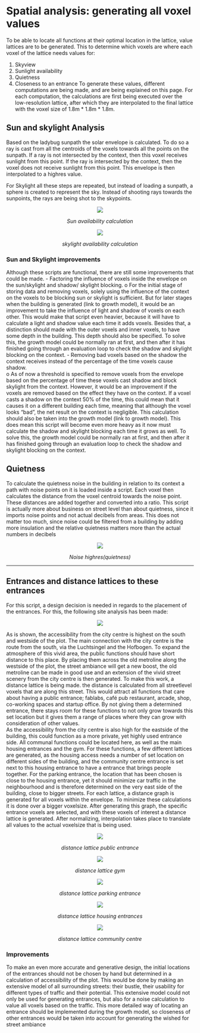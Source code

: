 # Spatial analysis: generating all voxel values
To be able to locate all functions at their optimal location in the lattice, value lattices are to be generated. This to determine which voxels are where  each voxel of the lattice needs values for:
1.	Skyview
2.	Sunlight availability
3.	Quietness 
4.	Closeness to an entrance
To generate these values, different computations are being made, and are being explained on this page. For each computation, the calculations are first being executed over the low-resolution lattice, after which they are interpolated to the final lattice with the voxel size of 1.8m * 1.8m * 1.8m. 

## Sun and skylight Analysis

Based on the ladybug sunpath the solar envelope is calculated. To do so a ray is cast from all the centroids of the voxels towards all the points on the sunpath. If a ray is not intersected by the context, then this voxel receives sunlight from this point. If the ray is intersected by the context, then the voxel does not receive sunlight from this point. This  envelope is then interpolated to a highres value. 

For Skylight all these steps are repeated, but instead of loading a sunpath, a sphere is created to represent the sky. Instead of shooting rays towards the sunpoints, the rays are being shot to the skypoints. 
<center> <img src="https://cdn.discordapp.com/attachments/785803868356476958/803590070753427486/sun_and_skylight.jpg> </center>


For the sun and skylight values a similar argument could be made as for the shadow and skylight blocking. For sake of the building one could argue that only the voxels with the best sun and skylight access should be used. However, this would result in removing the voxels on the ground floor. Since building can’t float in the sky (yet), and for the accessibility of public functions its best to have them on the ground floor, the data of sunlight and skylight is stored inside the voxels for the growth model (link to growth model).



<center> <img src="https://cdn.discordapp.com/attachments/784009094474366977/803623386152566874/sun.png">

*Sun availability calculation*</center>


<center><img src="https://github.com/EdaAkaltun/spatial_computing_project_template/blob/master/docs/img/finalscreenshots/2.0_skyaccess.png?raw=true">

*skylight availability calculation* </center>

 
###  Sun and Skylight improvements
Although these scripts are functional, there are still some improvements that could be made. 
    -	Factoring the influence of voxels inside the envelope on the sun/skylight and shadow/ skylight blocking. 
        o	For the initial stage of storing data and removing voxels, solely using the influence of the context on the voxels to be blocking sun or skylight is sufficient. But for later stages when the building is generated (link to growth model), it would be an improvement to take the influence of light and shadow of voxels on each other. This would make that script even heavier, because it will have to calculate a light and shadow value each time it adds voxels. Besides that, a distinction should made with the outer voxels and inner voxels, to have some depth in the building. This depth should also be specified. To solve this, the growth model could be normally ran at first, and then after it has finished going through an evaluation loop to check the shadow and skylight blocking on the context.
    -	Removing bad voxels based on the shadow the context receives instead of the percentage of the time voxels cause shadow.  
        o	As of now a threshold is specified to remove voxels from the envelope based on the percentage of time these voxels cast shadow and block skylight from the context. However, it would be an improvement if the voxels are removed based on the effect they have on the context. If a voxel casts a shadow on the context 50% of the time, this could mean that it causes it on a different building each time, meaning that although the voxel looks “bad”, the net result on the context is negligible. This calculation should also be taken into the growth model (link to growth model). This does mean this script will become even more heavy as it now must calculate the shadow and skylight blocking each time it grows as well. To solve this, the growth model could be normally ran at first, and then after it has finished going through an evaluation loop to check the shadow and skylight blocking on the context. 


## Quietness
To calculate the quietness noise in the building in relation to its context a path with noise points on it is loaded inside a script. Each voxel then calculates the distance from the voxel centroid towards the noise point. These distances are added together and converted into a ratio. This script is actually more about business on street level than about quietness, since it imports noise points and not actual decibels from areas. This does not matter too much, since noise could be filtered from a building by adding more insulation and the relative quietness matters more than the actual numbers in decibels

<center><img src="https://github.com/EdaAkaltun/spatial_computing_project_template/blob/master/docs/img/finalscreenshots/3.2_quietness.png?raw=true">

*Noise highres(quietness)*</center>

________________________________________________

## Entrances and distance lattices to these entrances
For this script, a design decision is needed in regards to the placement of the entrances. For this, the following site analysis has been made: 

<center><img src="https://cdn.discordapp.com/attachments/784009094474366977/803248102412779550/entrances.jpg"></center>

As is shown, the accessibility from the city centre is highest on the south and westside of the plot. The main connection with the city centre is the route from the south, via the Luchtsingel and the Hofbogen. To expand the atmosphere of this vivid area, the public functions should have short distance to this place. By placing them across the old metroline along the westside of the plot, the street ambiance will get a new boost, the old metroline can be made in good use and an extension of the vivid street scenery from the city centre is then generated. 
To make this work, a distance lattice is being made. the distance is calculated from all streetlevel voxels that are along this street. This would attract all functions that care about having a public entrance; fablabs, café pub restaurant, arcade, shop, co-working spaces and startup office. By not giving them a determined entrance, there stays room for these functions to not only grow towards this set location but it gives them a range of places where they can grow with consideration of other values.  
As the accessibility from the city centre is also high for the eastside of the building, this could function as a more private, yet highly used entrance side. All communal functions could be located here, as well as the main housing entrances and the gym. For these functions, a few different lattices are generated, as the housing access needs a number of set location on different sides of the building, and the community centre entrance is set next to this housing entrance to have a entrance that brings people together.
For the parking entrance, the location that has been chosen is close to the housing entrance, yet it should minimize car traffic in the neighbourhood and is therefore determined on the very east side of the building, close to bigger streets. 
For each lattice, a distance graph is generated for all voxels within the envelope. To minimize these calculations it is done over a bigger voxelsize. After generating this graph, the specific entrance voxels are selected, and with these voxels of interest a distance lattice is generated. After normalizing, interpolation takes place to translate all values to the actual voxelsize that is being used. 

<center>
<img src="https://github.com/EdaAkaltun/spatial_computing_project_template/blob/master/docs/img/finalscreenshots/3.3_lattice_public_entrances.png?raw=true">

*distance lattice public entrance*

<img src="https://github.com/EdaAkaltun/spatial_computing_project_template/blob/master/docs/img/finalscreenshots/3.4_lattice_gym.png?raw=true">

*distance lattice gym*

<img src="https://github.com/EdaAkaltun/spatial_computing_project_template/blob/master/docs/img/finalscreenshots/3.5_lattice_parking_entrance.png?raw=true">

*distance lattice parking entrance*

<img src="https://github.com/EdaAkaltun/spatial_computing_project_template/blob/master/docs/img/finalscreenshots/3.6_lattice_housing.png?raw=true">

*distance lattice housing entrances*

<img src="https://github.com/EdaAkaltun/spatial_computing_project_template/blob/master/docs/img/finalscreenshots/3.7_lattice_comcen_entrance.png?raw=true">

*distance lattice community centre*</center>

### Improvements 
To make an even more accurate and generative design, the initial locations of the entrances should not be chosen by hand but determined in a calculation of accessibility of the plot. This would be done by making an extensive model of all surrounding streets: their bustle, their usability for different types of traffic and their potential. This extensive model could not only be used for generating entrances, but also for a noise calculation to value all voxels based on the traffic. 
This more detailed way of locating an entrance should be implemented during the growth model, so closeness of other entrances would be taken into account for generating the wished for street ambiance

